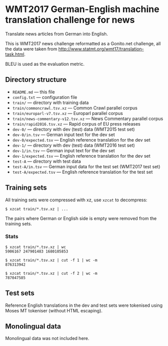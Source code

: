 
WMT2017 German-English machine translation challenge for news
=============================================================

Translate news articles from German into English.

This is WMT2017 news challenge reformatted as a Gonito.net challenge,
all the data were taken from <http://www.statmt.org/wmt17/translation-task.html>.

BLEU is used as the evaluation metric.

Directory structure
-------------------

* `README.md` — this file
* `config.txt` — configuration file
* `train/` — directory with training data
* `train/commoncrawl.tsv.xz` — Common Crawl parallel corpus
* `train/europarl-v7.tsv.xz` — Europarl parallel corpus
* `train/news-commentary-v12.tsv.xz` — News Commentary parallel corpus
* `train/rapid2016.tsv.xz` — Rapid corpus of EU press releases
* `dev-0/` — directory with dev (test) data (WMT2015 test set)
* `dev-0/in.tsv` — German input text for the dev set
* `dev-0/expected.tsv` — English reference translation for the dev set
* `dev-1/` — directory with dev (test) data (WMT2016 test set)
* `dev-1/in.tsv` — German input text for the dev set
* `dev-1/expected.tsv` — English reference translation for the dev set
* `test-A` — directory with test data
* `test-A/in.tsv` — German input data for the test set (WMT2017 test set)
* `test-A/expected.tsv` — English reference translation for the test set

Training sets
-------------

All training sets were compressed with xz, use `xzcat` to decompress:

    $ xzcat train/*.tsv.xz | ...

The pairs where German or English side is empty were removed from the
training sets.

### Stats

    $ xzcat train/*.tsv.xz | wc
    5906167 247901483 1680105853

    $ xzcat train/*.tsv.xz | cut -f 1 | wc -m
    876313942

    $ xzcat train/*.tsv.xz | cut -f 2 | wc -m
    787047585

Test sets
---------

Reference English translations in the dev and test sets were tokenised
using Moses MT tokeniser (without HTML escaping).

Monolingual data
----------------

Monolingual data was not included here.
